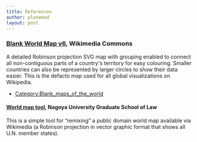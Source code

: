 ```yaml
---
title: References
author: planemad
layout: post
---
```


### [Blank World Map v6](http://commons.wikimedia.org/wiki/File:BlankMap-World6.svg), Wikimedia Commons
A detailed Robinson projection SVG map with grouping enabled to connect all non-contiguous parts of a country's territory for easy colouring. Smaller countries can also be represented by larger circles to show their data easier. This is the defacto map used for all global visualizations on Wikipedia.

* [Category:Blank_maps_of_the_world](http://commons.wikimedia.org/wiki/Category:Blank_maps_of_the_world)

#### [World map tool](http://law.nagoya-u.ac.jp/en/appendix/software/worldmap/), Nagoya University Graduate School of Law
This is a simple tool for “remixing” a public domain world map available via Wikimedia (a Robinson projection in vector graphic format that shows all U.N. member states).
